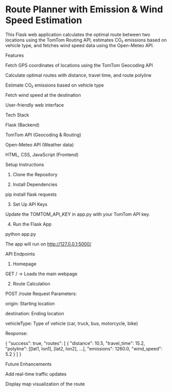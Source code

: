 # Route Planner with Emission & Wind Speed Estimation

This Flask web application calculates the optimal route between two locations using the TomTom Routing API, estimates CO₂ emissions based on vehicle type, and fetches wind speed data using the Open-Meteo API.

Features

Fetch GPS coordinates of locations using the TomTom Geocoding API

Calculate optimal routes with distance, travel time, and route polyline

Estimate CO₂ emissions based on vehicle type

Fetch wind speed at the destination

User-friendly web interface


Tech Stack

Flask (Backend)

TomTom API (Geocoding & Routing)

Open-Meteo API (Weather data)

HTML, CSS, JavaScript (Frontend)


Setup Instructions

1. Clone the Repository

2. Install Dependencies

pip install flask requests

3. Set Up API Keys

Update the TOMTOM_API_KEY in app.py with your TomTom API key.

4. Run the Flask App

python app.py

The app will run on http://127.0.0.1:5000/

API Endpoints

1. Homepage

GET / → Loads the main webpage


2. Route Calculation

POST /route
Request Parameters:

origin: Starting location

destination: Ending location

vehicleType: Type of vehicle (car, truck, bus, motorcycle, bike)


Response:

{
  "success": true,
  "routes": [
    {
      "distance": 10.5,
      "travel_time": 15.2,
      "polyline": [[lat1, lon1], [lat2, lon2], ...],
      "emissions": 1260.0,
      "wind_speed": 5.2
    }
  ]
}


Future Enhancements

Add real-time traffic updates

Display map visualization of the route




